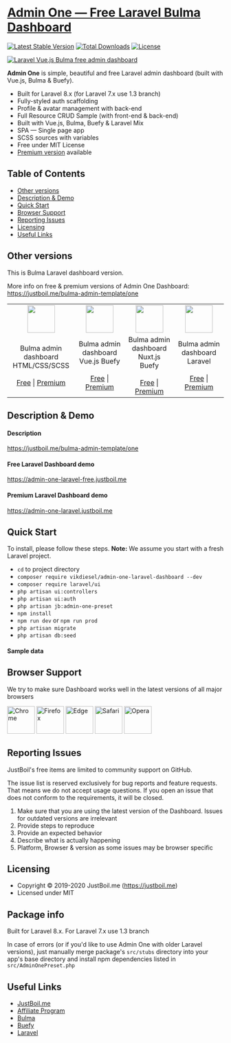 # [Admin One — Free Laravel Bulma Dashboard](https://justboil.me/bulma-admin-template/one)

[![Latest Stable Version](https://poser.pugx.org/vikdiesel/admin-one-laravel-dashboard/version)](https://packagist.org/packages/vikdiesel/admin-one-laravel-dashboard) [![Total Downloads](https://poser.pugx.org/vikdiesel/admin-one-laravel-dashboard/downloads)](https://packagist.org/packages/vikdiesel/admin-one-laravel-dashboard) [![License](https://poser.pugx.org/vikdiesel/admin-one-laravel-dashboard/license)](https://packagist.org/packages/vikdiesel/admin-one-laravel-dashboard)

[![Laravel Vue.js Bulma free admin dashboard](https://justboil.me/images/one/repository-preview-laravel-hi-res.png)](https://admin-one-laravel-free.justboil.me)

**Admin One** is simple, beautiful and free Laravel admin dashboard (built with Vue.js, Bulma & Buefy).

* Built for Laravel 8.x (for Laravel 7.x use 1.3 branch)
* Fully-styled auth scaffolding
* Profile & avatar management with back-end
* Full Resource CRUD Sample (with front-end & back-end)
* Built with Vue.js, Bulma, Buefy & Laravel Mix
* SPA — Single page app
* SCSS sources with variables
* Free under MIT License
* [Premium version](https://justboil.me/bulma-admin-template/one) available

## Table of Contents

* [Other versions](#other-versions)
* [Description & Demo](#description--demo)
* [Quick Start](#quick-start)
* [Browser Support](#browser-support)
* [Reporting Issues](#reporting-issues)
* [Licensing](#licensing)
* [Useful Links](#useful-links)

## Other versions

This is Bulma Laravel dashboard version.

More info on free & premium versions of Admin One Dashboard: https://justboil.me/bulma-admin-template/one

<table>
    <tr>
        <td align="center"><a href="https://github.com/vikdiesel/admin-one-bulma-dashboard" title="Free Bulma admin dashboard HTML CSS SCSS"><img src="https://justboil.me/svg/language-html5.svg" width="64" height="64"></a></td>
        <td align="center"><a href="https://github.com/vikdiesel/admin-one-vue-bulma-dashboard" title="Free Bulma Vue.js Buefy admin dashboard"><img src="https://justboil.me/svg/vuejs.svg" width="64" height="64"></a></td>
        <td align="center"><a href="https://github.com/justboil/admin-one-nuxt" title="Free Bulma Nuxt.js Buefy admin dashboard"><img src="https://justboil.me/svg/nuxt.svg" width="64" height="64"></a></td>
        <td align="center"><a href="https://github.com/vikdiesel/admin-one-laravel-dashboard" title="Free Bulma Laravel admin dashboard"><img src="https://justboil.me/svg/laravel.svg" width="64" height="64"></a></td>
    </tr>
    <tr>
        <td align="center">Bulma admin dashboard<br/>HTML/CSS/SCSS<br/><br/><a href="https://github.com/vikdiesel/admin-one-bulma-dashboard" title="Free Bulma admin dashboard HTML CSS SCSS">Free</a> | <a href="https://justboil.me/bulma-admin-template/one-html" title="Premium Bulma admin dashboard HTML CSS SCSS">Premium</a></td>
        <td align="center">Bulma admin dashboard<br/>Vue.js Buefy<br/><br/><a href="https://github.com/vikdiesel/admin-one-vue-bulma-dashboard" title="Free Bulma Vue.js Buefy admin dashboard">Free</a> | <a href="https://justboil.me/bulma-admin-template/one" title="Premium Bulma Vue.js Buefy admin dashboard">Premium</a></td>
        <td align="center">Bulma admin dashboard<br/>Nuxt.js Buefy<br/><br/><a href="https://github.com/justboil/admin-one-nuxt" title="Free Bulma Nuxt.js Buefy admin dashboard">Free</a> | <a href="https://justboil.me/bulma-admin-template/one-nuxt" title="Premium Bulma Nuxt.js Buefy admin dashboard">Premium</a></td>
        <td align="center">Bulma admin dashboard<br/>Laravel<br/><br/><a href="https://github.com/vikdiesel/admin-one-laravel-dashboard" title="Free Bulma Laravel admin dashboard">Free</a> | <a href="https://justboil.me/bulma-admin-template/one-laravel" title="Free Bulma Laravel admin dashboard">Premium</a></td>
    </tr>
</table>

## Description & Demo

#### Description

https://justboil.me/bulma-admin-template/one

#### Free Laravel Dashboard demo

https://admin-one-laravel-free.justboil.me

#### Premium Laravel Dashboard demo

https://admin-one-laravel.justboil.me

## Quick Start

To install, please follow these steps. **Note:** We assume you start with a fresh Laravel project.

- `cd` to project directory
- `composer require vikdiesel/admin-one-laravel-dashboard --dev`
- `composer require laravel/ui`
- `php artisan ui:controllers`
- `php artisan ui:auth`
- `php artisan jb:admin-one-preset`
- `npm install`
- `npm run dev` or `npm run prod`
- `php artisan migrate`
- `php artisan db:seed`

#### Sample data

## Browser Support

We try to make sure Dashboard works well in the latest versions of all major browsers

<img src="https://justboil.me/images/browsers-svg/chrome.svg" width="64" height="64" alt="Chrome"> <img src="https://justboil.me/images/browsers-svg/firefox.svg" width="64" height="64" alt="Firefox"> <img src="https://justboil.me/images/browsers-svg/edge.svg" width="64" height="64" alt="Edge"> <img src="https://justboil.me/images/browsers-svg/safari.svg" width="64" height="64" alt="Safari"> <img src="https://justboil.me/images/browsers-svg/opera.svg" width="64" height="64" alt="Opera">

## Reporting Issues

JustBoil's free items are limited to community support on GitHub.

The issue list is reserved exclusively for bug reports and feature requests. That means we do not accept usage questions. If you open an issue that does not conform to the requirements, it will be closed.

1. Make sure that you are using the latest version of the Dashboard. Issues for outdated versions are irrelevant
2. Provide steps to reproduce
3. Provide an expected behavior
4. Describe what is actually happening 
5. Platform, Browser & version as some issues may be browser specific

## Licensing

- Copyright &copy; 2019-2020 JustBoil.me (https://justboil.me)
- Licensed under MIT

## Package info

Built for Laravel 8.x. For Laravel 7.x use 1.3 branch

In case of errors (or if you'd like to use Admin One with older Laravel versions), just manually merge package's `src/stubs` directory into your app's base directory and install npm dependencies listed in `src/AdminOnePreset.php`

## Useful Links

- [JustBoil.me](https://justboil.me)
- [Affiliate Program](https://justboil.me/info/affiliates)
- [Bulma](https://bulma.io)
- [Buefy](https://buefy.org)
- [Laravel](https://laravel.com)
